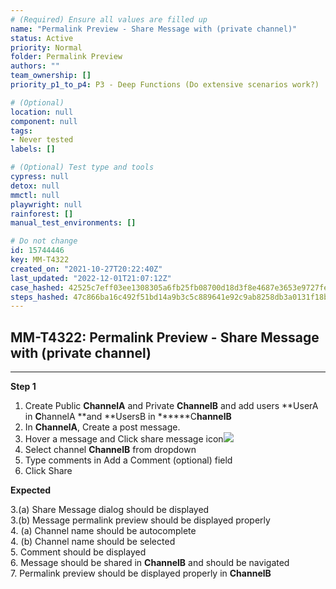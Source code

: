 ```yaml
---
# (Required) Ensure all values are filled up
name: "Permalink Preview - Share Message with (private channel)"
status: Active
priority: Normal
folder: Permalink Preview
authors: ""
team_ownership: []
priority_p1_to_p4: P3 - Deep Functions (Do extensive scenarios work?)

# (Optional)
location: null
component: null
tags: 
- Never tested
labels: []

# (Optional) Test type and tools
cypress: null
detox: null
mmctl: null
playwright: null
rainforest: []
manual_test_environments: []

# Do not change
id: 15744446
key: MM-T4322
created_on: "2021-10-27T20:22:40Z"
last_updated: "2022-12-01T21:07:12Z"
case_hashed: 42525c7eff03ee1308305a6fb25fb08700d18d3f8e4687e3653e9727fe8f13899e01a10503930f1b5212ded6e9f4d5d5
steps_hashed: 47c866ba16c492f51bd14a9b3c5c889641e92c9ab8258db3a0131f18b5f3f3e15d07f73d574cc08430157f96cf7e13eb
---
```


<!-- (Auto-generated) Based on frontmatter's "key" and "name" -->

## MM-T4322: Permalink Preview - Share Message with (private channel)

---

**Step 1**

1. Create Public **ChannelA** and Private **ChannelB** and add users \*\*UserA in **C**hannelA \*\*and \*\*UsersB in \*\*\*\*\*\*C**hannelB**
2. In **ChannelA**, Create a post message.
3. Hover a message and Click share message icon![](https://smartbear-tm4j-prod-us-west-2-attachment-rich-text.s3.us-west-2.amazonaws.com/embedded-f3277290f945470c4add5d21ef3dc7ca7b74388fc7152bfb6b99ae58c66a95a8-1635367013548-1635367013548.png)
4. Select channel **ChannelB** from dropdown
5. Type comments in Add a Comment (optional) field
6. Click Share

**Expected**

​3.(a) Share Message dialog should be displayed\
3.(b) Message permalink preview should be displayed properly\
4\. (a) Channel name should be autocomplete\
4\. (b) Channel name should be selected\
5\. Comment should be displayed\
6\. Message should be shared in **ChannelB** and should be navigated\
7\. Permalink preview should be displayed properly in **ChannelB**
